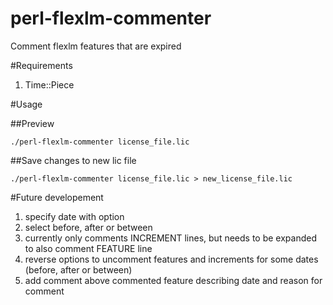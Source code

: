 perl-flexlm-commenter
=====================

Comment flexlm features that are expired

#Requirements

1. Time::Piece

#Usage

##Preview

```
./perl-flexlm-commenter license_file.lic
```

##Save changes to new lic file

```
./perl-flexlm-commenter license_file.lic > new_license_file.lic
```

#Future developement
1. specify date with option
2. select before, after or between
3. currently only comments INCREMENT lines, but needs to be expanded to also comment FEATURE line
4. reverse options to uncomment features and increments for some dates (before, after or between)
5. add comment above commented feature describing date and reason for comment
